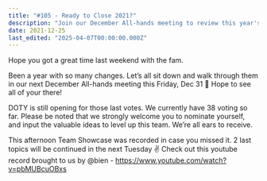 ```yaml
---
title: "#105 - Ready to Close 2021?"
description: "Join our December All-hands meeting to review this year's changes, vote for DOTY, and catch the Team Showcase highlights on YouTube."
date: 2021-12-25
last_edited: "2025-04-07T00:00:00.000Z"
---
```


Hope you got a great time last weekend with the fam.

Been a year with so many changes. Let’s all sit down and walk through them in our next December All-hands meeting this Friday, Dec 31 🤙 Hope to see all of your there!

DOTY is still opening for those last votes. We currently have 38 voting so far. Please be noted that we strongly welcome you to nominate yourself, and input the valuable ideas to level up this team. We’re all ears to receive.

This afternoon Team Showcase was recorded in case you missed it. 2 last topics will be continued in the next Tuesday ✌️
Check out this youtube record brought to us by @bien - <https://www.youtube.com/watch?v=pbMUBcuOBxs>
